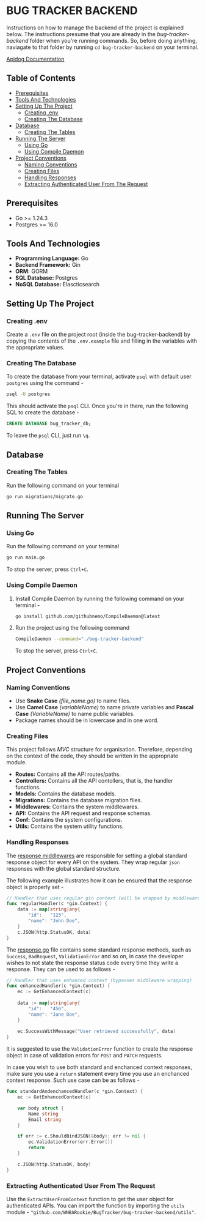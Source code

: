 # BUG TRACKER BACKEND

Instructions on how to manage the backend of the project is explained below. The instructions presume that you are already in the _bug-tracker-backend_ folder when you're running commands. So, before doing anything, naviagate to that folder by running `cd bug-tracker-backend` on your terminal.

[Apidog Documentation](https://build-together.apidog.io)

## Table of Contents

- [Prerequisites](#prerequisites)
- [Tools And Technologies](#tools-and-technologies)
- [Setting Up The Project](#setting-up-the-project)
    - [Creating .env](#creating-env)
    - [Creating The Database](#creating-the-database)
- [Database](#database)
    - [Creating The Tables](#creating-the-tables)
- [Running The Server](#running-the-server)
    - [Using Go](#using-go)
    - [Using Compile Daemon](#using-compile-daemon)
- [Project Conventions](#project-conventions)
    - [Naming Conventions](#naming-conventions)
    - [Creating Files](#creating-files)
    - [Handling Responses](#handling-responses)
    - [Extracting Authenticated User From The Request](#extracting-authenticated-user-from-the-request)

## Prerequisites
- Go >= 1.24.3
- Postgres >= 16.0

## Tools And Technologies

- **Programming Language:** Go
- **Backend Framework:** Gin
- **ORM:** GORM
- **SQL Database:** Postgres
- **NoSQL Database:** Elascticsearch

## Setting Up The Project

### Creating .env

Create a `.env` file on the project root (inside the bug-tracker-backend) by copying the contents of the `.env.example` file and filling in the variables with the appropriate values.

### Creating The Database

To create the database from your terminal, activate `psql` with default user `postgres` using the command -

```bash
psql -U postgres
```

This should activate the `psql` CLI. Once you're in there, run the following SQL to create the database -

```sql
CREATE DATABASE bug_tracker_db;
```

To leave the `psql` CLI, just run `\q`.

## Database

### Creating The Tables

Run the following command on your terminal

```bash
go run migrations/migrate.go
```

## Running The Server

### Using Go

Run the following command on your terminal

```bash
go run main.go
```

To stop the server, press `Ctrl+C`.

### Using Compile Daemon

1. Install Compile Daemon by running the following command on your terminal -

    ```bash
    go install github.com/githubnemo/CompileDaemon@latest
    ```

2. Run the project using the following command

    ```bash
    CompileDaemon --command="./bug-tracker-backend"
    ```

    To stop the server, press `Ctrl+C`.

## Project Conventions

### Naming Conventions

- Use **Snake Case** _(file_name.go)_ to name files.
- Use **Camel Case** _(variableName)_ to name private variables and **Pascal Case** _(VariableName)_ to name public variables.
- Package names should be in lowercase and in one word.

### Creating Files

This project follows _MVC_ structure for organisation. Therefore, depending on the context of the code, they should be written in the appropriate module.

- **Routes:** Contains all the API routes/paths.
- **Controllers:** Contains all the API contollers, that is, the handler functions.
- **Models:** Contains the database models.
- **Migrations:** Contains the database migration files.
- **Middlewares:** Contains the system middlewares.
- **API:** Contains the API request and response schemas.
- **Conf:** Contains the system configurations.
- **Utils:** Contains the system utility functions.

### Handling Responses

The [response middlewares](middlewares/response_middleware.go) are responsible for setting a global standard response object for every API on the system. They wrap regular `json` responses with the global standard structure.

The following example illustrates how it can be ensured that the response object is properly set -

```go
// Handler that uses regular gin context (will be wrapped by middleware)
func regularHandler(c *gin.Context) {
	data := map[string]any{
		"id":   "123",
		"name": "John Doe",
	}
	c.JSON(http.StatusOK, data)
}
```
The [response.go](conf/response.go) file contains some standard response methods, such as `Success`, `BadRequest`, `ValidationError` and so on, in case the developer wishes to not state the response status code every time they write a response. They can be used to as follows -

```go
// Handler that uses enhanced context (bypasses middleware wrapping)
func enhancedHandler(c *gin.Context) {
	ec := GetEnhancedContext(c)
	
	data := map[string]any{
		"id":   "456",
		"name": "Jane Doe",
	}
	
	ec.SuccessWithMessage("User retrieved successfully", data)
}
```

It is suggested to use the `ValidationError` function to create the response object in case of validation errors for `POST` and `PATCH` requests.

In case you wish to use both standard and enchanced context responses, make sure you use a `return` statement every time you use an enchanced context response. Such use case can be as follows -

```go
func standardAndenchancedHandler(c *gin.Context) {
    ec := GetEnhancedContext(c)

    var body struct {
        Name string
        Email string
    }

    if err := c.ShouldBindJSON(&body); err != nil {
		ec.ValidationError(err.Error())
		return
	}

    c.JSON(http.StatusOK, body)
}
```

### Extracting Authenticated User From The Request
Use the `ExtractUserFromContext` function to get the user object for authenticated APIs. You can import the function by importing the `utils` module - `"github.com/WNBARookie/BugTracker/bug-tracker-backend/utils"`.